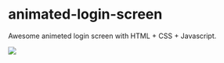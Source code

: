 # animated-login-screen

Awesome animeted login screen with HTML + CSS + Javascript.

![](https://www.hizliresim.com/jp5ey5z)
